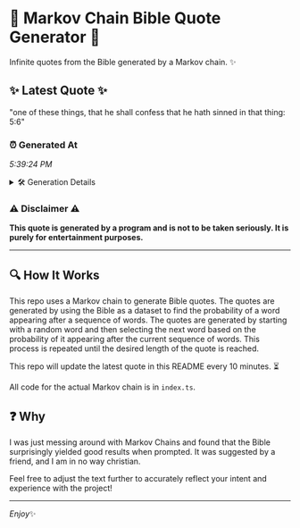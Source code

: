 # 📖 Markov Chain Bible Quote Generator 📖

Infinite quotes from the Bible generated by a Markov chain. ✨

## ✨ Latest Quote ✨
"one of these things, that he shall confess that he hath sinned in that thing: 5:6"

### ⏰ Generated At
*5:39:24 PM*

<details>
    <summary>🛠️ Generation Details</summary>
    <p>
        <strong>🌱 Seed:</strong> one<br>
        <strong>🔄 Iterations:</strong> 15<br>
        <strong>📜 Context History:</strong><br>[ one ]: of<br>[ one, of ]: these<br>[ one, of, these ]: things,<br>[ one, of, these, things, ]: that<br>[ one, of, these, things,, that ]: he<br>[ one, of, these, things,, that, he ]: shall<br>[ of, these, things,, that, he, shall ]: confess<br>[ these, things,, that, he, shall, confess ]: that<br>[ things,, that, he, shall, confess, that ]: he<br>[ that, he, shall, confess, that, he ]: hath<br>[ he, shall, confess, that, he, hath ]: sinned<br>[ shall, confess, that, he, hath, sinned ]: in<br>[ confess, that, he, hath, sinned, in ]: that<br>[ that, he, hath, sinned, in, that ]: thing:<br>[ he, hath, sinned, in, that, thing: ]: 5:6<br>
    </p>
</details>

### ⚠️ Disclaimer ⚠️
**This quote is generated by a program and is not to be taken seriously. It is purely for entertainment purposes.**

---

## 🔍 How It Works

This repo uses a Markov chain to generate Bible quotes. The quotes are generated by using the Bible as a dataset to find the probability of a word appearing after a sequence of words. The quotes are generated by starting with a random word and then selecting the next word based on the probability of it appearing after the current sequence of words. This process is repeated until the desired length of the quote is reached.

This repo will update the latest quote in this README every 10 minutes. ⏳

All code for the actual Markov chain is in `index.ts`.

## ❓ Why

I was just messing around with Markov Chains and found that the Bible surprisingly yielded good results when prompted. 
It was suggested by a friend, and I am in no way christian.

Feel free to adjust the text further to accurately reflect your intent and experience with the project!

---

*Enjoy*✨
